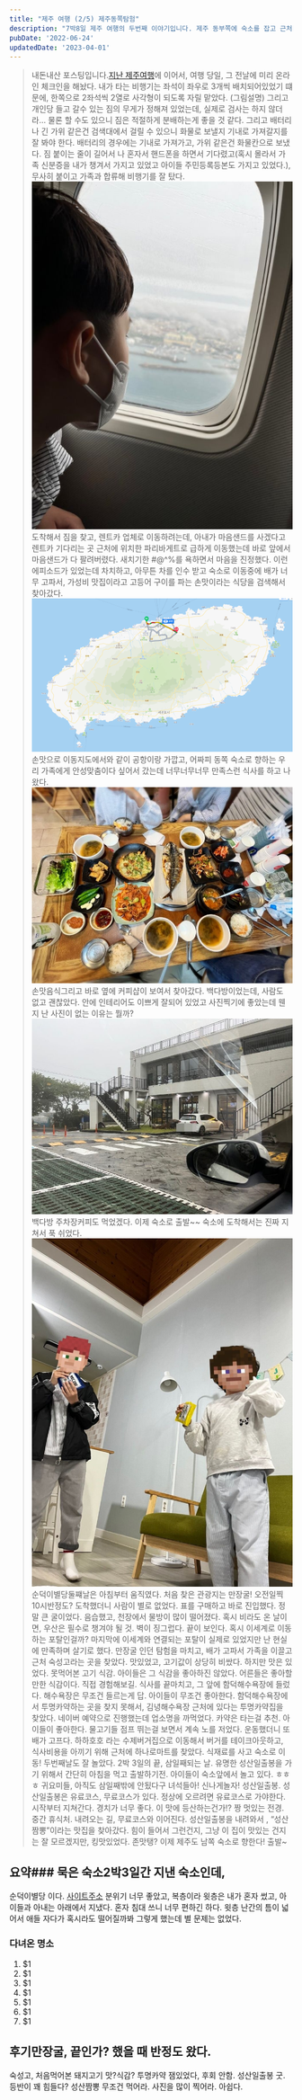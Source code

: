 ```yaml
---
title: "제주 여행 (2/5) 제주동쪽탐험"
description: "7박8일 제주 여행의 두번째 이야기입니다. 제주 동부쪽에 숙소를 잡고 근처를 탐험했다."
pubDate: '2022-06-24'
updatedDate: '2023-04-01'
---
```


> 내돈내산 포스팅입니다.[지난 제주여행](__GHOST_URL__/%EC%A0%9C%EC%A3%BC-%EC%97%AC%ED%96%89-1-5/)에 이어서,
여행 당일, 그 전날에 미리 온라인 체크인을 해놨다. 내가 타는 비행기는 좌석이 좌우로 3개씩 배치되어있었기 떄문에, 한쪽으로 2좌석씩 2열로 사각형이 되도록 자릴 맡았다.
(그림설명)
그리고 개인당 들고 갈수 있는 짐의 무게가 정해져 있었는데, 실제로 검사는 하지 않더라… 물론 할 수도 있으니 짐은 적절하게 분배하는게 좋을 것 같다. 그리고 배터리나 긴 가위 같은건 검색대에서 걸릴 수 있으니 화물로 보낼지 기내로 가져갈지를 잘 봐야 한다. 배터리의 경우에는 기내로 가져가고, 가위 같은건 화물칸으로 보냈다. 짐 붙이는 줄이 길어서 나 혼자서 핸드폰을 하면서 기다렸고(혹시 몰라서 가족 신분증을 내가 챙겨서 가지고 있었고 아이들 주민등록등본도 가지고 있었다.), 무사히 붙이고 가족과 합류해 비행기를 잘 탔다.
![밖을 바라보는 아들1](/content/images/2022/06/IMG_0051.jpeg)도착해서 짐을 찾고,
렌트카 업체로 이동하려는데, 아내가 마음샌드를 사겠다고 렌트카 기다리는 곳 근처에 위치한 파리바게트로 급하게 이동했는데 바로 앞에서 마음샌드가 다 팔려버렸다. 새치기한 #@$%가 하나도 아니고 세개를 사버려서 그렇게 되었다고 그 #$^%를 욕하면서 마음을 진정했다. 이런 에피소드가 있었는데 차치하고, 아무튼 차를 인수 받고
숙소로 이동중에 배가 너무 고파서, 가성비 맛집이라고 고등어 구이를 파는 손맛이라는 식당을 검색해서 찾아갔다.
![손맛으로 이동](/content/images/2022/06/-----------2022-06-24------2.03.05.png)손맛으로 이동지도에서와 같이 공항이랑 가깝고, 어짜피 동쪽 숙소로 향하는 우리 가족에게 안성맞춤이다 싶어서 갔는데 너무너무너무 만족스런 식사를 하고 나왔다.
![손맛음식](/content/images/2022/06/IMG_0072.jpeg)손맛음식그리고 바로 옆에 커피샵이 보여서 찾아갔다. 백다방이었는데, 사람도 없고 괜찮았다. 안에 인테리어도 이쁘게 잘되어 있었고 사진찍기에 좋았는데 웬지 난 사진이 없는 이유는 뭘까?
![백다방 주차장](/content/images/2022/06/IMG_0073.jpeg)백다방 주차장커피도 먹었겠다. 이제 숙소로 출발~~
숙소에 도착해서는 진짜 지쳐서 푹 쉬었다.
![순덕이별당](/content/images/2022/06/IMG_0078.jpeg)순덕이별당둘쨰날은 아침부터 움직였다. 처음 찾은 관광지는 만장굴!
오전일찍 10시반정도? 도착했더니 사람이 별로 없었다.
표를 구매하고 바로 진입했다.
정말 큰 굴이었다. 음습했고, 천장에서 물방이 많이 떨어졌다.
혹시 비라도 온 날이면, 우산은 필수로 챙겨야 될 것.
벽이 징그럽다.
끝이 보인다. 혹시 이세계로 이동하는 포탈인걸까?
마지막에 이세계와 연결되는 포탈이 실제로 있었지만 난 현실에 만족하며 살기로 했다.
만장굴 인던 탐험을 마치고, 배가 고파서 가족을 이끌고 근처 숙성고라는 곳을 찾았다.
맛있었고, 고기값이 상당히 비쌌다. 하지만 맛은 있었다. 못먹어본 고기 식감. 아이들은 그 식감을 좋아하진 않았다. 어른들은 좋아할만한 식감이다. 직접 경험해보길.
식사를 끝마치고, 그 앞에 함덕해수욕장에 들렀다. 해수욕장은 무조건 들르는게 답.
아이들이 무조건 좋아한다.
함덕해수욕장에서 투명카약하는 곳을 찾지 못해서, 김녕해수욕장 근처에 있다는 투명카약집을 찾았다. 네이버 예약으로 진행했는데 업소명을 까먹었다.
카약은 타는걸 추천. 아이들이 좋아한다. 물고기들 점프 뛰는걸 보면서 계속 노를 저었다.
운동했더니 또 배가 고프다. 하하호호 라는 수제버거집으로 이동해서 버거를 테이크아웃하고,
식사비용을 아끼기 위해 근처에 하나로마트를 찾았다. 식재료를 사고 숙소로 이동!
두번째날도 잘 놀았다.
2박 3일의 끝, 삼일째되는 날.
유명한 성산일출봉을 가기 위해서 간단히 아침을 먹고 출발하기전.
아이들이 숙소앞에서 놀고 있다. ㅎㅎㅎ
귀요미들, 아직도 삼일째밖에 안됬다구 녀석들아! 신나게놀자!
성산일출봉.
성산일출봉은 유료코스, 무료코스가 있다. 정상에 오르려면 유료코스로 가야한다.
시작부터 지쳐간다.
경치가 너무 좋다. 이 맛에 등산하는건가!?
짱 멋있는 전경.
중간 휴식처.
내려오는 길, 무료코스와 이어진다.
성산일출봉을 내려와서 , “성산짬뽕”이라는 맛집을 찾아갔다.
힘이 들어서 그런건지, 그냥 이 집이 맛있는 건지는 잘 모르겠지만,
킹맛있었다. 존맛탱?
이제 제주도 남쪽 숙소로 향한다! 출발~

## 요약### 묵은 숙소2박3일간 지낸 숙소인데,

순덕이별당 이다.
[사이트주소](https://sundeokibyeoldang.modoo.at/)
분위기 너무 좋았고, 복층이라 윗층은 내가 혼자 썼고, 아이들과 아내는 아래에서 지냈다. 혼자 침대 쓰니 너무 편하긴 하다. 윗층 난간의 틈이 넓어서 애들 자다가 혹시라도 떨어질까봐 그렇게 했는데 별 문제는 없었다.

### 다녀온 명소

1. $1
2. $1
3. $1
4. $1
5. $1
6. $1
7. $1

## 후기만장굴, 끝인가? 했을 때 반정도 왔다.

숙성고, 처음먹어본 돼지고기 맛?식감?
투명카약 잼있었다, 후회 안함.
성산일출봉 굿. 등반이 꽤 힘들다?
성산짬뽕 무조건 먹어라.
사진을 많이 찍어라. 아쉽다.